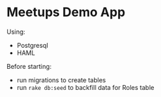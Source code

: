 # Meetups Demo App

Using:
- Postgresql
- HAML

Before starting:
- run migrations to create tables
- run `rake db:seed` to backfill data for Roles table
